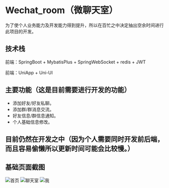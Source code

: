 # Wechat_room（微聊天室）
为了使个人业务能力及开发能力得到提升，所以在百忙之中决定抽出空余时间进行此项目的开发。

## 技术栈
前端：SpringBoot + MybatisPlus + SpringWebSocket + redis + JWT

前端：UniApp + Uni-UI

## 主要功能（这是目前需要进行开发的功能）
 - 添加好友/好友私聊。
 - 添加群/群消息交流。
 - 好友信息/群信息通知。
 - 个人基础信息修改。

## 目前仍然在开发之中（因为个人需要同时开发前后端，而且容易偷懒所以更新时间可能会比较慢。）


## 基础页面截图
![首页](https://github.com/A-Juran/Wechat_room/blob/main/assets/image-20230208235157458.png)
![聊天室](https://github.com/A-Juran/Wechat_room/blob/main/assets/image-20230208235247063.png)
![我](https://github.com/A-Juran/Wechat_room/blob/main/assets/image-20230208235230949.png)
